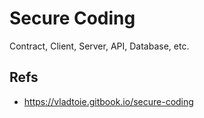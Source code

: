 # Secure Coding

Contract, Client, Server, API, Database, etc.

## Refs

* <https://vladtoie.gitbook.io/secure-coding>

